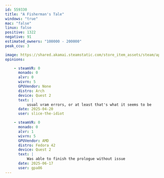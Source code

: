 ```yaml
---
id: 559330
title: "A Fisherman's Tale"
windows: "true"
mac: "false"
linux: false
positive: 1322
negative: 91
estimated_owners: "100000 - 200000"
peak_ccu: 3

image: https://shared.akamai.steamstatic.com/store_item_assets/steam/apps/559330/header.jpg?t=1725461459
opinions:

    - steamVR: 0
      monado: 0
      alvr: 0
      wivrn: 5
      GPUVendor: None
      distro: Arch
      device: Quest 2
      text: |
          usual vram errors, or at least that's what it seems to be
      date: 2025-04-20
      user: slice-the-idiot

    - steamVR: 0
      monado: 0
      alvr: 1
      wivrn: 5
      GPUVendor: AMD
      distro: Fedora 42
      device: Quest 2
      text: |
          Was able to finish the prologue without issue
      date: 2025-06-17
      user: gpa86
---
```

